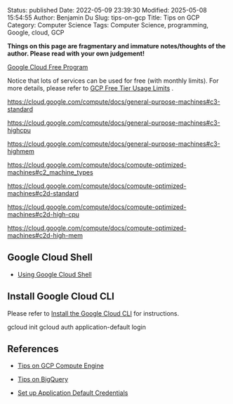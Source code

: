 Status: published
Date: 2022-05-09 23:39:30
Modified: 2025-05-08 15:54:55
Author: Benjamin Du
Slug: tips-on-gcp
Title: Tips on GCP
Category: Computer Science
Tags: Computer Science, programming, Google, cloud, GCP

**Things on this page are fragmentary and immature notes/thoughts of the author. Please read with your own judgement!**

[Google Cloud Free Program](https://cloud.google.com/free/docs/gcp-free-tier)

Notice that lots of services can be used for free (with monthly limits).
For more details,
please refer to
[GCP Free Tier Usage Limits](https://cloud.google.com/free/docs/gcp-free-tier#free-tier-usage-limits)
.

https://cloud.google.com/compute/docs/general-purpose-machines#c3-standard

https://cloud.google.com/compute/docs/general-purpose-machines#c3-highcpu

https://cloud.google.com/compute/docs/general-purpose-machines#c3-highmem

https://cloud.google.com/compute/docs/compute-optimized-machines#c2_machine_types

https://cloud.google.com/compute/docs/compute-optimized-machines#c2d-standard

https://cloud.google.com/compute/docs/compute-optimized-machines#c2d-high-cpu

https://cloud.google.com/compute/docs/compute-optimized-machines#c2d-high-mem

## Google Cloud Shell

- [Using Google Cloud Shell](https://cloud.google.com/shell/docs/using-cloud-shell)

## Install Google Cloud CLI 

Please refer to
[Install the Google Cloud CLI](https://cloud.google.com/sdk/docs/install-sdk#deb)
for instructions.

gcloud init
gcloud auth application-default login

## References

- [Tips on GCP Compute Engine]( https://www.legendu.net/misc/blog/tips-on-gcp-compute-engine )  

- [Tips on BigQuery]( https://www.legendu.net/misc/blog/tips-on-bigquery )

- [Set up Application Default Credentials](https://cloud.google.com/docs/authentication/provide-credentials-adc)
